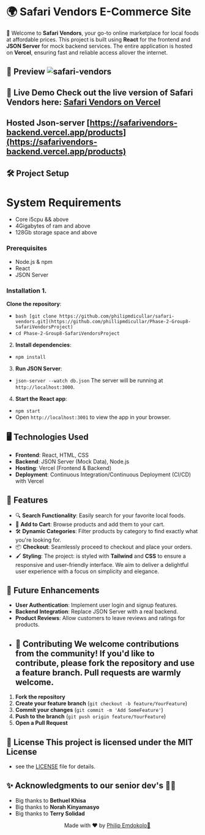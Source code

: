 # 🌍 Safari Vendors E-Commerce Site

🛒 Welcome to **Safari Vendors**, your go-to online marketplace for local foods at affordable prices. This project is built using **React** for the frontend and **JSON Server** for mock backend services. The entire application is hosted on **Vercel**, ensuring fast and reliable access allover the internet.

## 🎨 Preview ![safari-vendors](https://github.com/user-attachments/assets/6b58cade-f043-4b1d-9344-fa8aefbf9d3a)

## 🚀 Live Demo Check out the live version of Safari Vendors here: [**Safari Vendors on Vercel**](https://phase-2-group8-safari-vendors-project.vercel.app/products)

## Hosted Json-server [https://safarivendors-backend.vercel.app/products](https://safarivendors-backend.vercel.app/products)

## 🛠️ Project Setup

# System Requirements

- Core i5cpu && above
- 4Gigabytes of ram and above
- 128Gb storage space and above

### Prerequisites

- Node.js & npm
- React
- JSON Server

### Installation 1.

**Clone the repository**:

- `bash [git clone https://github.com/philipmdicullar/safari-vendors.git](https://github.com/phillipmdicullar/Phase-2-Group8-SafariVendorsProject)`
- `cd Phase-2-Group8-SafariVendorsProject `

2. **Install dependencies**:

- `npm install `

3. **Run JSON Server**:

- `json-server --watch db.json`
  The server will be running at `http://localhost:3000`.

4. **Start the React app**:

- `npm start `
- Open `http://localhost:3001` to view the app in your browser.

## 🖥️ Technologies Used

- **Frontend**: React, HTML, CSS
- **Backend**: JSON Server (Mock Data), Node.js
- **Hosting**: Vercel (Frontend & Backend)
- **Deployment**: Continuous Integration/Continuous Deployment (CI/CD) with Vercel

## 🌟 Features

- 🔍 **Search Functionality**: Easily search for your favorite local foods.
- 🛒 **Add to Cart**: Browse products and add them to your cart.
- 🛠️ **Dynamic Categories**: Filter products by category to find exactly what you're looking for.
- 📦 **Checkout**: Seamlessly proceed to checkout and place your orders.
- 🖌️ **Styling**: The project: is styled with **Tailwind** and **CSS** to ensure a responsive and user-friendly interface. We aim to deliver a delightful user experience with a focus on simplicity and elegance.

## 🚧 Future Enhancements

- **User Authentication**: Implement user login and signup features.
- **Backend Integration**: Replace JSON Server with a real backend.
- **Product Reviews**: Allow customers to leave reviews and ratings for products.
- ## 👥 Contributing We welcome contributions from the community! If you'd like to contribute, please fork the repository and use a feature branch. Pull requests are warmly welcome.

1. **Fork the repository**
2. **Create your feature branch** (`git checkout -b feature/YourFeature`)
3. **Commit your changes** (`git commit -m 'Add SomeFeature'`)
4. **Push to the branch** (`git push origin feature/YourFeature`)
5. **Open a Pull Request**

## 📝 License This project is licensed under the MIT License

- see the [LICENSE](LICENSE) file for details.

## ✨ Acknowledgments to our senior dev's 🙉🙉

- Big thanks to **Bethuel Khisa**
- Big thanks to **Norah Kinyamasyo**
- Big thanks to **Terry Solidad**
   <p align="center"> Made with ❤️ by <a href="https://github.com/phillipmdicullar">Philip Emdokolo🤧</a> </p>
